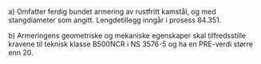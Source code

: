 a) Omfatter ferdig bundet armering av rustfritt kamstål, og med stangdiameter som angitt. Lengdetillegg inngår i prosess 84.351.

b) Armeringens geometriske og mekaniske egenskaper skal tilfredsstille kravene til teknisk klasse B500NCR i NS 3576-5 og ha en PRE-verdi større enn 20.

